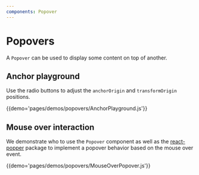 ```yaml
---
components: Popover
---
```


# Popovers

A `Popover` can be used to display some content on top of another.

## Anchor playground

Use the radio buttons to adjust the `anchorOrigin` and `transformOrigin` positions.

{{demo='pages/demos/popovers/AnchorPlayground.js'}}

## Mouse over interaction

We demonstrate who to use the `Popover` component as well as the [react-popper](https://github.com/souporserious/react-popper) package to implement a popover behavior based on the mouse over event.

{{demo='pages/demos/popovers/MouseOverPopover.js'}}
